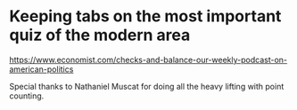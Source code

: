 # Keeping tabs on the most important quiz of the modern area

https://www.economist.com/checks-and-balance-our-weekly-podcast-on-american-politics

Special thanks to Nathaniel Muscat for doing all the heavy lifting with point counting.

